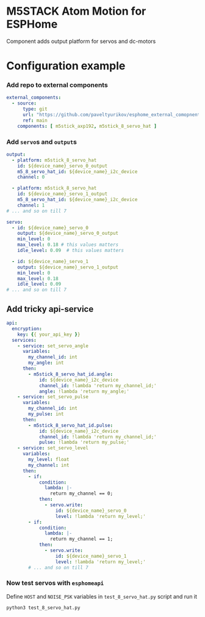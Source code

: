 # M5STACK Atom Motion for ESPHome

Component adds output platform for servos and dc-motors

# Configuration example

### Add repo to external components

```yaml
external_components:
  - source:
      type: git
      url: "https://github.com/paveltyurikov/esphome_external_comopnents"
      ref: main
    components: [ m5stick_axp192, m5stick_8_servo_hat ]
```

### Add `servo`s and `output`s

```yaml
output:
  - platform: m5stick_8_servo_hat
    id: ${device_name}_servo_0_output
    m5_8_servo_hat_id: ${device_name}_i2c_device
    channel: 0

  - platform: m5stick_8_servo_hat
    id: ${device_name}_servo_1_output
    m5_8_servo_hat_id: ${device_name}_i2c_device
    channel: 1
# ... and so on till 7

servo:
  - id: ${device_name}_servo_0
    output: ${device_name}_servo_0_output
    min_level: 0
    max_level: 0.18 # this values matters
    idle_level: 0.09  # this values matters

  - id: ${device_name}_servo_1
    output: ${device_name}_servo_1_output
    min_level: 0
    max_level: 0.18
    idle_level: 0.09
# ... and so on till 7
```

## Add tricky api-service

```yaml
api:
  encryption:
    key: {{ your_api_key }}
  services:
    - service: set_servo_angle
      variables:
        my_channel_id: int
        my_angle: int
      then:
        - m5stick_8_servo_hat_id.angle:
            id: ${device_name}_i2c_device
            channel_id: !lambda 'return my_channel_id;'
            angle: !lambda 'return my_angle;'
    - service: set_servo_pulse
      variables:
        my_channel_id: int
        my_pulse: int
      then:
        - m5stick_8_servo_hat_id.pulse:
            id: ${device_name}_i2c_device
            channel_id: !lambda 'return my_channel_id;'
            pulse: !lambda 'return my_pulse;'
    - service: set_servo_level
      variables:
        my_level: float
        my_channel: int
      then:
        - if:
            condition:
              lambda: |-
                return my_channel == 0;
            then:
              - servo.write:
                  id: ${device_name}_servo_0
                  level: !lambda 'return my_level;'
        - if:
            condition:
              lambda: |-
                return my_channel == 1;
            then:
              - servo.write:
                  id: ${device_name}_servo_1
                  level: !lambda 'return my_level;'
        # ... and so on till 7

```

### Now test servos with `esphomeapi`

Define `HOST` and `NOISE_PSK` variables in `test_8_servo_hat.py` script and run it

```shell
python3 test_8_servo_hat.py
```
